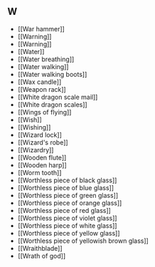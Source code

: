 ## W
- [[War hammer]]
- [[Warning]]
- [[Warning]]
- [[Water]]
- [[Water breathing]]
- [[Water walking]]
- [[Water walking boots]]
- [[Wax candle]]
- [[Weapon rack]]
- [[White dragon scale mail]]
- [[White dragon scales]]
- [[Wings of flying]]
- [[Wish]]
- [[Wishing]]
- [[Wizard lock]]
- [[Wizard's robe]]
- [[Wizardry]]
- [[Wooden flute]]
- [[Wooden harp]]
- [[Worm tooth]]
- [[Worthless piece of black glass]]
- [[Worthless piece of blue glass]]
- [[Worthless piece of green glass]]
- [[Worthless piece of orange glass]]
- [[Worthless piece of red glass]]
- [[Worthless piece of violet glass]]
- [[Worthless piece of white glass]]
- [[Worthless piece of yellow glass]]
- [[Worthless piece of yellowish brown glass]]
- [[Wraithblade]]
- [[Wrath of god]]
